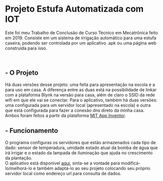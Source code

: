 # Projeto Estufa Automatizada com IOT
Este foi meu Trabalho de Conclusão de Curso Técnico em Mecatrônica feito em 2019. Consiste em um sistema de irrigação automático para uma estufa caseira, podendo ser controlada
por um aplicativo .apk ou uma página web construida para isso.

<br />

## - O Projeto

Há duas versões desse projeto: uma feita para apresentação na escola e a para uso em casa. A diferença entre as duas está na possibilidade de linkar com a plataforma Blynk na versão para casa,
além de claro o SSID da rede wifi em que ele vai se conectar. Para o aplicativo, também há duas versões: uma configurada para um servidor local (apresentado na escola) e outra que está configurada para fazer a conexão dns direto da minha casa. Ambos foram feitos a partir da plataforma [MIT App Inventor].

## - Funcionamento

O programa configuras os servidores que estão armazenados cada tipo de dado: sensor de temperadura, umidade estado atual da bomba de água que irá irrigar e o estado da lampada de iluminação que ajuda no crescimento da plantação.
<br />
O aplicativo está disponível [aqui], sinta-se a vontade para modificá-lo/melhorá-lo e também adaptá-lo ao seu projeto colocando seu próprio servidor local como endereço url para consulta de dados.



[MIT App Inventor]: http://ai2.appinventor.mit.edu/
[aqui]: https://gallery.appinventor.mit.edu/?galleryid=43e643e5-a1fc-4e42-b63c-fa65002ae7c7